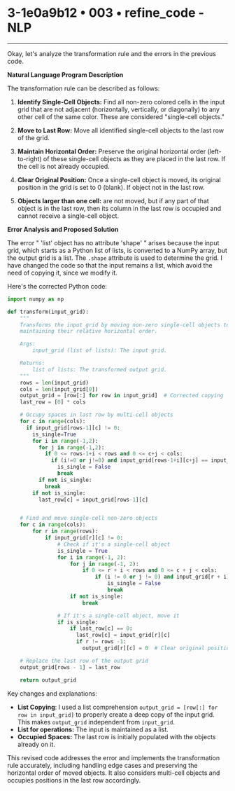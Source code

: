 # 3-1e0a9b12 • 003 • refine_code - NLP

---
Okay, let's analyze the transformation rule and the errors in the previous code.

**Natural Language Program Description**

The transformation rule can be described as follows:

1.  **Identify Single-Cell Objects:** Find all non-zero colored cells in the input grid that are not adjacent (horizontally, vertically, or diagonally) to any other cell of the same color. These are considered "single-cell objects."

2.  **Move to Last Row:** Move all identified single-cell objects to the last row of the grid.

3.  **Maintain Horizontal Order:** Preserve the original horizontal order (left-to-right) of these single-cell objects as they are placed in the last row. If the cell is not already occupied.

4.  **Clear Original Position:** Once a single-cell object is moved, its original position in the grid is set to 0 (blank). If object not in the last row.

5.  **Objects larger than one cell:** are not moved, but if any part of that object is in the last row, then its column in the last row is occupied and cannot receive a single-cell object.

**Error Analysis and Proposed Solution**

The error " 'list' object has no attribute 'shape' " arises because the input grid, which starts as a Python list of lists, is converted to a NumPy array, but the output grid is a list. The `.shape` attribute is used to determine the grid. I have changed the code so that the input remains a list, which avoid the need of copying it, since we modify it.

Here's the corrected Python code:

```python
import numpy as np

def transform(input_grid):
    """
    Transforms the input grid by moving non-zero single-cell objects to the last row,
    maintaining their relative horizontal order.

    Args:
        input_grid (list of lists): The input grid.

    Returns:
        list of lists: The transformed output grid.
    """
    rows = len(input_grid)
    cols = len(input_grid[0])
    output_grid = [row[:] for row in input_grid]  # Corrected copying
    last_row = [0] * cols

    # Occupy spaces in last row by multi-cell objects
    for c in range(cols):
      if input_grid[rows-1][c] != 0:
        is_single=True
        for i in range(-1,2):
          for j in range(-1,2):
            if 0 <= rows-1+i < rows and 0 <= c+j < cols:
              if (i!=0 or j!=0) and input_grid[rows-1+i][c+j] == input_grid[rows-1][c]:
                is_single = False
                break
          if not is_single:
            break
        if not is_single:
          last_row[c] = input_grid[rows-1][c]


    # Find and move single-cell non-zero objects
    for c in range(cols):
        for r in range(rows):
            if input_grid[r][c] != 0:
                # Check if it's a single-cell object
                is_single = True
                for i in range(-1, 2):
                    for j in range(-1, 2):
                        if 0 <= r + i < rows and 0 <= c + j < cols:
                            if (i != 0 or j != 0) and input_grid[r + i][c + j] == input_grid[r][c]:
                                is_single = False
                                break
                    if not is_single:
                        break

                # If it's a single-cell object, move it
                if is_single:
                    if last_row[c] == 0:
                      last_row[c] = input_grid[r][c]
                      if r != rows -1:
                        output_grid[r][c] = 0  # Clear original position

    # Replace the last row of the output grid
    output_grid[rows - 1] = last_row

    return output_grid
```

Key changes and explanations:

*   **List Copying**: I used a list comprehension `output_grid = [row[:] for row in input_grid]` to properly create a deep copy of the input grid. This makes `output_grid` independent from `input_grid`.
*   **List for operations:** The input is maintained as a list.
*   **Occupied Spaces:** The last row is initially populated with the objects already on it.

This revised code addresses the error and implements the transformation rule accurately, including handling edge cases and preserving the horizontal order of moved objects. It also considers multi-cell objects and occupies positions in the last row accordingly.


